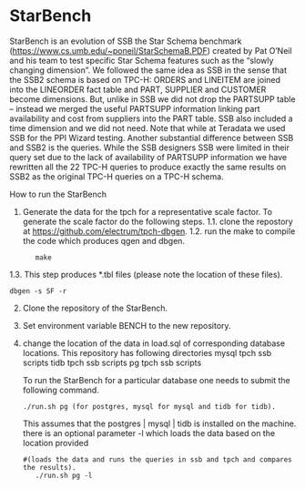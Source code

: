 # StarBench

StarBench is an evolution of SSB the Star Schema benchmark (https://www.cs.umb.edu/~poneil/StarSchemaB.PDF) created by Pat O’Neil and his team to test specific Star Schema features such as the “slowly changing dimension”.  We followed the same idea as SSB in the sense that the SSB2 schema is based on TPC-H: ORDERS and LINEITEM are joined into the LINEORDER fact table and PART, SUPPLIER and CUSTOMER become dimensions. But, unlike in SSB we did not drop the PARTSUPP table – instead we merged the useful PARTSUPP information linking part availability and cost from suppliers into the PART table. SSB also included a time dimension and we did not need.  Note that while at Teradata we used SSB for the PPI Wizard testing.
Another substantial difference between SSB and SSB2 is the queries. While the SSB designers SSB were limited in their query set due to the lack of availability of PARTSUPP information we have rewritten all the 22 TPC-H queries to produce exactly the same results on SSB2 as the original TPC-H queries on a TPC-H schema.

How to run the StarBench


1. Generate the data for the tpch for a representative scale factor.
  To generate the scale factor do the following steps.
1.1. clone the repostory at https://github.com/electrum/tpch-dbgen.
1.2. run the make to compile the code which produces qgen and dbgen. 
     ```shell
        make
     ```
1.3. This step produces *.tbl files (please note the location of these files).
```shell
dbgen -s SF -r
```

2. Clone the repository of the StarBench.
3. Set environment variable BENCH to the new repository.
4. change the location of the data in load.sql of corresponding database locations.
   This repository has following directories
   mysql
      tpch
      ssb
      scripts
   tidb
      tpch
      ssb
      scripts
    pg
      tpch
      ssb
      scripts
   
   To run the StarBench for a particular database one needs to submit the following command.
   ```shell
   ./run.sh pg (for postgres, mysql for mysql and tidb for tidb).
   ```
   

   This assumes that the postgres | mysql | tidb is installed on the machine.
   there is an optional parameter -l which loads the data based on the location provided
   ```shell
   #(loads the data and runs the queries in ssb and tpch and compares the results).
      ./run.sh pg -l 
   ``` 




